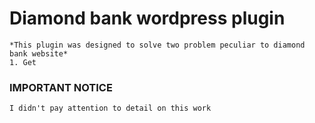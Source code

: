 # Diamond bank wordpress plugin

    *This plugin was designed to solve two problem peculiar to diamond bank website*
    1. Get

### IMPORTANT NOTICE

    I didn't pay attention to detail on this work
    
